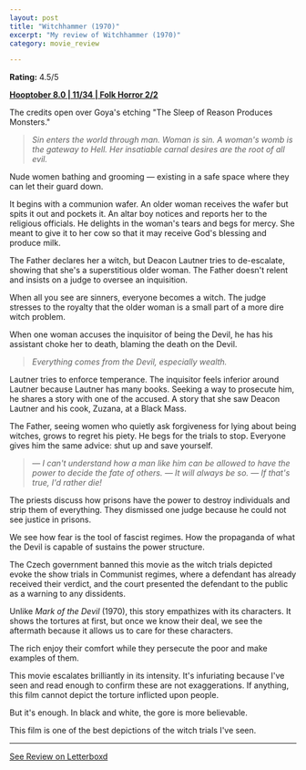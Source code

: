```yaml
---
layout: post
title: "Witchhammer (1970)"
excerpt: "My review of Witchhammer (1970)"
category: movie_review

---
```


**Rating:** 4.5/5

<b><a href="https://boxd.it/pOvfW/detail">Hooptober 8.0 | 11/34 | Folk Horror 2/2</a></b>

The credits open over Goya's etching "The Sleep of Reason Produces Monsters."

<blockquote><i>Sin enters the world through man. Woman is sin. A woman's womb is the gateway to Hell. Her insatiable carnal desires are the root of all evil.</i></blockquote>

Nude women bathing and grooming — existing in a safe space where they can let their guard down.

It begins with a communion wafer. An older woman receives the wafer but spits it out and pockets it. An altar boy notices and reports her to the religious officials. He delights in the woman's tears and begs for mercy. She meant to give it to her cow so that it may receive God's blessing and produce milk.

The Father declares her a witch, but Deacon Lautner tries to de-escalate, showing that she's a superstitious older woman. The Father doesn't relent and insists on a judge to oversee an inquisition.

When all you see are sinners, everyone becomes a witch. The judge stresses to the royalty that the older woman is a small part of a more dire witch problem.

When one woman accuses the inquisitor of being the Devil, he has his assistant choke her to death, blaming the death on the Devil.

<blockquote><i>Everything comes from the Devil, especially wealth.</i></blockquote>

Lautner tries to enforce temperance. The inquisitor feels inferior around Lautner because Lautner has many books. Seeking a way to prosecute him, he shares a story with one of the accused. A story that she saw Deacon Lautner and his cook, Zuzana, at a Black Mass.

The Father, seeing women who quietly ask forgiveness for lying about being witches, grows to regret his piety. He begs for the trials to stop. Everyone gives him the same advice: shut up and save yourself.

<blockquote><i>— I can't understand how a man like him can be allowed to have the power to decide the fate of others.
— It will always be so.
— If that's true, I'd rather die!</i></blockquote>

The priests discuss how prisons have the power to destroy individuals and strip them of everything. They dismissed one judge because he could not see justice in prisons.

We see how fear is the tool of fascist regimes. How the propaganda of what the Devil is capable of sustains the power structure.

The Czech government banned this movie as the witch trials depicted evoke the show trials in Communist regimes, where a defendant has already received their verdict, and the court presented the defendant to the public as a warning to any dissidents.

Unlike <i>Mark of the Devil</i> (1970), this story empathizes with its characters. It shows the tortures at first, but once we know their deal, we see the aftermath because it allows us to care for these characters.

The rich enjoy their comfort while they persecute the poor and make examples of them.

This movie escalates brilliantly in its intensity. It's infuriating because I've seen and read enough to confirm these are not exaggerations. If anything, this film cannot depict the torture inflicted upon people.

But it's enough. In black and white, the gore is more believable.

This film is one of the best depictions of the witch trials I've seen.

<hr>

[See Review on Letterboxd](https://boxd.it/5zhkIr)
